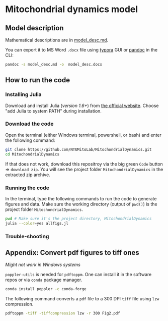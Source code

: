 # Mitochondrial dynamics model

## Model description

Mathematical descriptions are in [model_desc.md](model_desc.md).

You can export it to MS Word `.docx` file using [typora](https://typora.io) GUI or [pandoc](https://pandoc.org) in the CLI:


```bash
pandoc -s model_desc.md -o  model_desc.docx
```

## How to run the code

### Installing Julia

Download and install Julia (*version 1.6+*) from [the official website](https://julialang.org/downloads/). Choose "add Julia to system PATH" during installation.

### Download the code

Open the terminal (either Windows terminal, powershell, or bash) and enter the following command:

```bash
git clone https://github.com/NTUMitoLab/MitochondrialDynamics.git
cd MitochondrialDynamics
```

If that does not work, download this repositroy via the big green `Code` button => `download zip`. You will see the project folder `MitochondrialDynamics` in the extracted zip archive.

### Running the code

In the terminal, type the following commands to run the code to generate figures and data. Make sure the working directory (output of `pwd()`) is the project folder `MitochondrialDynamics`.

```bash
pwd # Make sure it's the project directory, MitochondrialDynamics
julia --color=yes allfigs.jl
```

### Trouble-shooting


## Appendix: Convert pdf figures to tiff ones

*Might not work in Windows systems*

`poppler-utils` is needed for `pdftoppm`. One can install it in the software repos or via `conda` package manager.

```bash
conda install poppler -c conda-forge
```

The following command converts a `pdf` file to a 300 DPI `tiff` file using `lzw` compression.

```bash
pdftoppm -tiff -tiffcompression lzw -r 300 Fig2.pdf
```
